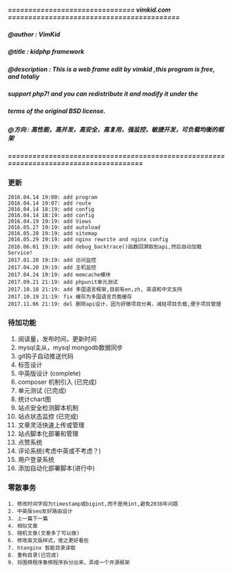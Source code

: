 ##### =============================== vimkid.com ==========================================
##### @author       : VimKid  
##### @title        : kidphp framework
##### @description  : This is a web frame edit by vimkid ,this program is free, and totaliy
#####                  support php7! and you can redistribute it and  modify it under the 
#####                  terms of the original BSD license.
#####  @方向         : 高性能，高并发，高安全，高复用，强监控，敏捷开发，可负载均衡的框架
##### ======================================================================================

### 更新
    2016.04.14 19:00: add program  
    2016.04.14 19:07: add route   
    2016.04.14 18:19: add config 
    2016.04.14 18:19: add config  
    2016.04.19 19:19: add Views  
    2016.05.27 19:19: add autoload 
    2016.05.28 19:19: add sitemap
    2016.05.29 19:19: add nginx rewrite and nginx config
    2016.06.01 19:19: add debug_backtrace()函数回溯取到api,然后自动加载Service!
    2017.01.20 19:19: add 访问监控
    2017.04.20 19:19: add 主机监控
    2017.04.24 19:19: add memcache模块
    2017.09.21 21:19: add phpunit单元测试
    2017.10.18 21:19: add 多国语言框架,目前有en,zh, 英语和中文支持
    2017.10.19 21:19: fix 缓存为多国语言页面缓存
    2017.11.06 21:19: del 删除api设计，因为好做项目分离，减轻项目负载,便于项目管理

### 待加功能
  1. 阅读量，发布时间，更新时间
  2. mysql主从，mysql mongodb数据同步
  3. git钩子自动推送代码
  4. 标签设计
  5. 中英版设计 (complete)
  6. composer 机制引入 (已完成)
  7. 单元测试  (已完成)
  8. 统计chart图
  9. 站点安全检测脚本机制
 10. 站点状态监控 (已完成)
 11. 文章灵活快速上传或管理
 12. 站点脚本化部署和管理
 13. 点赞系统
 14. 评论系统(考虑中英或不考虑？)
 15. 用户登录系统
 16. 添加自动化部署脚本(进行中)

### 零散事务
    1. 修改时间字段为timestamp或bigint,而不是用int,避免2038年问题
    2. 中英版seo友好路由设计
    3. 上一篇下一篇
    4. 相似文章
    5. 随机文章(文章多了可以做)
    6. 修改英文版样式，使之更好看些
    7. htanginx 智能目录读取
    8. 重构目录(已完成)
    9. 将围棋程序象棋程序拆分出来，弄成一个开源框架
 


